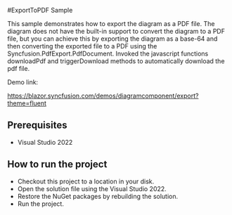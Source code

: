 #ExportToPDF Sample

This sample demonstrates how to export the diagram as a PDF file. The diagram does not have the built-in support to convert the diagram to a PDF file, but you can achieve this by exporting the diagram as a base-64 and then converting the exported file to a PDF using the Syncfusion.PdfExport.PdfDocument. Invoked the javascript functions downloadPdf and triggerDownload methods to automatically download the pdf file.

Demo link: 

https://blazor.syncfusion.com/demos/diagramcomponent/export?theme=fluent

## Prerequisites

* Visual Studio 2022

## How to run the project

* Checkout this project to a location in your disk.
* Open the solution file using the Visual Studio 2022.
* Restore the NuGet packages by rebuilding the solution.
* Run the project.

